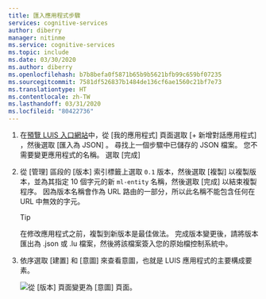 ```yaml
---
title: 匯入應用程式步驟
services: cognitive-services
author: diberry
manager: nitinme
ms.service: cognitive-services
ms.topic: include
ms.date: 03/30/2020
ms.author: diberry
ms.openlocfilehash: b7b8befa0f5871b65b9b5621bfb99c659bf07235
ms.sourcegitcommit: 7581df526837b1484de136cf6ae1560c21bf7e73
ms.translationtype: HT
ms.contentlocale: zh-TW
ms.lasthandoff: 03/31/2020
ms.locfileid: "80422736"
---
```

1. 在[預覽 LUIS 入口網站](https://preview.luis.ai)中，從 [我的應用程式]  頁面選取 [+ 新增對話應用程式]  ，然後選取 [匯入為 JSON]  。 尋找上一個步驟中已儲存的 JSON 檔案。 您不需要變更應用程式的名稱。 選取 [完成] 

1. 從 [管理]  區段的 [版本]  索引標籤上選取 `0.1` 版本，然後選取 [複製]  以複製版本，並為其指定 10 個字元的新 `ml-entity` 名稱，然後選取 [完成]  以結束複製程序。 因為版本名稱會作為 URL 路由的一部分，所以此名稱不能包含任何在 URL 中無效的字元。

    > [!TIP]
    > 在修改應用程式之前，複製到新版本是最佳做法。 完成版本變更後，請將版本匯出為 .json 或 .lu 檔案，然後將該檔案簽入您的原始檔控制系統中。

1. 依序選取 [建置]  和 [意圖]  來查看意圖，也就是 LUIS 應用程式的主要構成要素。

    ![從 [版本] 頁面變更為 [意圖] 頁面。](../media/tutorial-machine-learned-entity/new-version-imported-app.png)